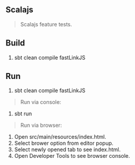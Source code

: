Scalajs
-------
>Scalajs feature tests.

Build
-----
1. sbt clean compile fastLinkJS

Run
---
1. sbt clean compile fastLinkJS
>Run via console:
1. sbt run
>Run via browser:   
1. Open src/main/resources/index.html.
2. Select brower option from editor popup.
3. Select newly opened tab to see index.html.
4. Open Developer Tools to see browser console.
